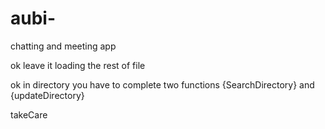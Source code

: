 # aubi-
chatting and meeting app 

ok leave it loading the rest of file 

ok in directory you have to complete two functions {SearchDirectory} and {updateDirectory}

takeCare

